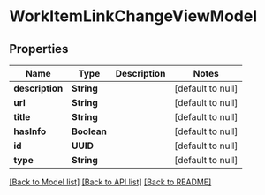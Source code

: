 # WorkItemLinkChangeViewModel
## Properties

| Name | Type | Description | Notes |
|------------ | ------------- | ------------- | -------------|
| **description** | **String** |  | [default to null] |
| **url** | **String** |  | [default to null] |
| **title** | **String** |  | [default to null] |
| **hasInfo** | **Boolean** |  | [default to null] |
| **id** | **UUID** |  | [default to null] |
| **type** | **String** |  | [default to null] |

[[Back to Model list]](../README.md#documentation-for-models) [[Back to API list]](../README.md#documentation-for-api-endpoints) [[Back to README]](../README.md)

